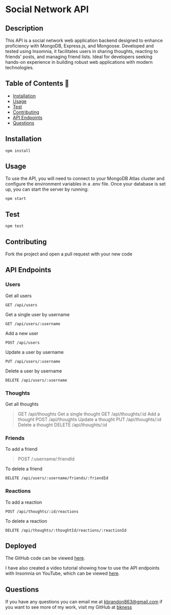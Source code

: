 # Social Network API


## Description 
This API is a social network web application backend designed to enhance proficiency with MongoDB, Express.js, and Mongoose. Developed and tested using Insomnia, it facilitates users in sharing thoughts, reacting to friends' posts, and managing friend lists. Ideal for developers seeking hands-on experience in building robust web applications with modern technologies.
## Table of Contents 📝

- [Installation](#installation)
- [Usage](#usage)
- [Test](#test)
- [Contributing](#contributing)
- [API Endpoints](#api-endpoints)
- [Questions](#questions-📝)

## Installation 
`npm install`

## Usage
To use the API, you will need to connect to your MongoDB Atlas cluster and configure the environment variables in a .env file. Once your database is set up, you can start the server by running:

`npm start`

## Test 

`npm test`

## Contributing
Fork the project and open a pull request with your new code

## API Endpoints 

### Users
Get all users

`GET /api/users`

Get a single user by username 

`GET /api/users/:username`

Add a new user

`POST /api/users`

Update a user by username

`PUT /api/users/:username`

Delete a user by username

`DELETE /api/users/:username`

### Thoughts
Get all thoughts
>GET /api/thoughts
Get a single thought
>GET /api/thoughts/:id
Add a thought
>POST /api/thoughts
Update a thought
>PUT /api/thoughts/:id
Delete a thought
>DELETE /api/thoughts/:id

### Friends
To add a friend 

>POST /:username/:friendId

To delete a friend

`DELETE /api/users/:username/friends/:friendId`

### Reactions 
To add a reaction 

`POST /api/thoughts/:id/reactions`

To delete a reaction

`DELETE /api/thoughts/:thoughtId/reactions/:reactionId`

## Deployed 
The GitHub code can be viewed [here](https://github.com/bkness/Social-Network-API). 

I have also created a video tutorial showing how to use the API endpoints with Insomnia on YouTube, which can be viewed [here](https://www.youtube.com/watch?v=g3LsVPTANH0).


## Questions
If you have any questions you can email me at kbrandon863@gmail.com if you want to see more of my work, visit my GitHub at [bkness](https://github.com/bkness)
